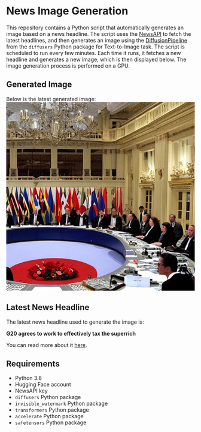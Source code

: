 # News Image Generation
This repository contains a Python script that automatically generates an image based on a news headline. The script uses the [NewsAPI](https://newsapi.org/) to fetch the latest headlines, and then generates an image using the [DiffusionPipeline](https://github.com/huggingface/diffusers) from the `diffusers` Python package for Text-to-Image task.
The script is scheduled to run every few minutes. Each time it runs, it fetches a new headline and generates a new image, which is then displayed below. The image generation process is performed on a GPU.

## Generated Image
Below is the latest generated image:
![Generated Image](image.png)

## Latest News Headline
The latest news headline used to generate the image is:

**G20 agrees to work to effectively tax the superrich**

You can read more about it [here](https://news.google.com/rss/articles/CBMiVGh0dHBzOi8vd3d3LmR3LmNvbS9lbi9nMjAtYWdyZWVzLXRvLXdvcmstdG8tZWZmZWN0aXZlbHktdGF4LXRoZS1zdXBlcnJpY2gvYS02OTc4NTYxMdIBVGh0dHBzOi8vYW1wLmR3LmNvbS9lbi9nMjAtYWdyZWVzLXRvLXdvcmstdG8tZWZmZWN0aXZlbHktdGF4LXRoZS1zdXBlcnJpY2gvYS02OTc4NTYxMQ?oc=5).

## Requirements
- Python 3.8
- Hugging Face account
- NewsAPI key
- `diffusers` Python package
- `invisible_watermark` Python package
- `transformers` Python package
- `accelerate` Python package
- `safetensors` Python package
